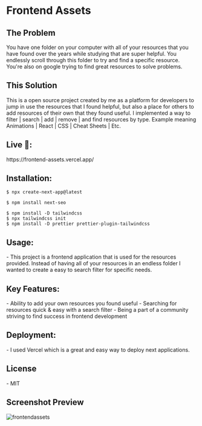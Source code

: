 <h1>Frontend Assets</h1>
<h2>The Problem</h2>
You have one folder on your computer with all of your resources that you have found over the years while studying that are super helpful. You endlessly scroll through this folder to try and find a specific resource. You're also on google trying to find great resources to solve problems.

<h2>This Solution</h2>
This is a open source project created by me as a platform for developers to jump in use the resources that I found helpful, but also a place for others to add resources of their own that they found useful. I implemented a way to filter | search | add | remove | and find resources by type. Example meaning Animations | React | CSS | Cheat Sheets | Etc. 



<h2>Live 🔗:</h2> https://frontend-assets.vercel.app/

<h2>Installation:</h2>

``` 
$ npx create-next-app@latest
```
``` 
$ npm install next-seo
```
```
$ npm install -D tailwindcss
$ npx tailwindcss init
$ npm install -D prettier prettier-plugin-tailwindcss
```

  
<h2>Usage:</h3>
  - This project is a frontend application that is used for the resources provided. Instead of having all of your resources in an endless folder I wanted to create a easy to search filter for specific needs.

<h2>Key Features:</h2>
  - Ability to add your own resources you found useful
  - Searching for resources quick & easy with a search filter
  - Being a part of a community striving to find success in frontend development

<h2>Deployment:</h2>
  - I used Vercel which is a great and easy way to deploy next applications.

<h2>License</h2>
  - MIT
<h2>Screenshot Preview</h2>

![frontendassets](https://github.com/dustinsoos/frontend-assets/assets/106705486/2de1c295-27ab-4096-92c2-fc90aa59ae59)




